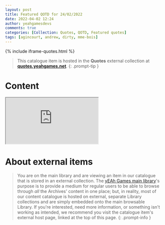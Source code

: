 ```yaml
---
layout: post
title: Featured QOTD for 24/02/2022
date: 2022-04-02 12:24
author: yeahgamesdevs
comments: true
categories: [Collection: Quotes, QOTD, Featured quotes]
tags: [agincourt, andrew, dirty, mme-bois]
---
```

{% include iframe-quotes.html %}

> This catalogue item is hosted in the **Quotes** external collection at **[quotes.yeahgames.net](https://quotes.yeahgames.net/view/qotd-for-24-02-2022/)**.
{: .prompt-tip }



# Content
<div class="iframe-container"> 
  <iframe class="responsive-iframe" src="https://quotes.yeahgames.net/view/qotd-for-24-02-2022/"></iframe>
</div>

# About external items

> You are on the main library and are viewing an item in our catalogue that is stored in an external collection. The [yEAh Games main library](https://library.yeahgames.net)'s purpose is to provide a medium for regular users to be able to browse through *all* the Archives' content in one place; but, in reality, most of our content catalogue is hosted on external, separate Library collections and are simply embedded onto the main browsable Library. If you're interested, need more information, or something isn't working as intended, we recommend you visit the catalogue item's external host page, linked at the top of this page.
{: .prompt-info }